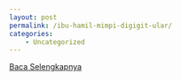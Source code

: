 ```yaml
---
layout: post
permalink: /ibu-hamil-mimpi-digigit-ular/
categories:
    - Uncategorized
---
```


[Baca Selengkapnya](/04)